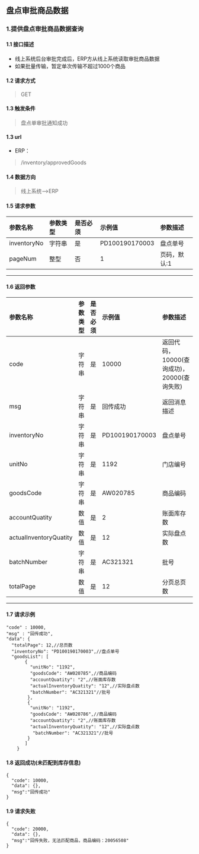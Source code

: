 ## 盘点审批商品数据
### 1.提供盘点审批商品数据查询
#### 1.1 接口描述
* 线上系统后台审批完成后，ERP方从线上系统读取审批商品数据
* 如果批量传输，暂定单次传输不超过1000个商品
#### 1.2 请求方式
> GET
#### 1.3 触发条件
> 盘点单审批通知成功
#### 1.3 url
* ERP：
> /inventory/approvedGoods
#### 1.4 数据方向
> 线上系统-->ERP
#### 1.5 请求参数
| 参数名称 | 参数类型 | 是否必须 | 示例值 | 参数描述  |
| :---         |     :---      |     :--- | :--- | :--- |
| inventoryNo   | 字符串     | 是    | PD100190170003    | 盘点单号 |
| pageNum   | 整型     | 否    | 1    | 页码，默认:1 |
--------------------- 
#### 1.6 返回参数
| 参数名称 | 参数类型 | 是否必须 | 示例值 | 参数描述  |
| :---         |     :---      |     :--- | :--- | :--- |
| code   | 字符串     | 是    | 10000    | 返回代码，10000(查询成功)，20000(查询失败) |
| msg   | 字符串    | 是    | 回传成功    | 返回消息描述 |
| inventoryNo   | 字符串     | 是    | PD100190170003    | 盘点单号 |
| unitNo   | 字符串    | 是    | 1192    | 门店编号 |
| goodsCode   | 字符串    | 是    | AW020785    | 商品编码 |
| accountQuatity   | 数值    | 是    | 2   | 账面库存数 |
| actualInventoryQuatity   | 数值    | 是    | 12    | 实际盘点数 |
| batchNumber   | 字符串    | 是    | AC321321    | 批号 |
| totalPage   | 数值    | 是    | 12    | 分页总页数 |
--------------------- 
#### 1.7 请求示例
 ``` 
 "code" : 10000,
 "msg" : "回传成功",
 "data": {
   "totalPage": 12,//总页数
   "inventoryNo": "PD100190170003",//盘点单号
   "goodsList": [
		{
		  "unitNo": "1192",
		  "goodsCode": "AW020785",//商品编码
		  "accountQuatity": "2",//账面库存数
		  "actualInventoryQuatity": "12",//实际盘点数
		  "batchNumber": "AC321321"//批号
		 },
		 {
		  "unitNo": "1192",
		  "goodsCode": "AW020786",//商品编码
		  "accountQuatity": "2",//账面库存数
		  "actualInventoryQuatity": "12",//实际盘点数
		   "batchNumber": "AC321321"//批号
		 }
		]
     }
```
#### 1.8 返回成功(未匹配到库存信息)
```
{
  "code": 10000,
  "data": {},
  "msg":"回传成功"
}
```
#### 1.9 请求失败
```
{
  "code": 20000,
  "data": {},
  "msg":"回传失败，无法匹配商品，商品编码：20056508"
}
```

